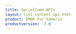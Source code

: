 ```yaml
---
title: SerialComm APIs
layout: list-content-api.html
product: EMDK For Xamarin
productversion: '7.0'
---
```

















